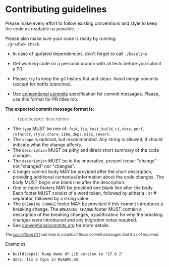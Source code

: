 # Contributing guidelines

Please make every effort to follow existing conventions and style to keep the code
as readable as possible.

Please also make sure your code is ready by running:<br>
`./gradlew check`.

- In case of updated dependencies, don't forget to call `./baseline`

- Get working code on a personal branch with all tests before you submit a PR.

- Please, try to keep the git history flat and clean. Avoid merge commits (except for hotfix branches).

- Use [conventional commits](https://conventionalcommits.org/) specification for commit messages.
Please, use this format for PR titles too.

**The expected commit message format is:**

> type(scope): description
* The `type` MUST be one of: `feat`, `fix`, `test`, `build`, `ci`, `docs`, `perf`, `refactor`, `style`, `chore`, `i18n`, `deps`, `misc`, `revert`.
* The `scope` is optional, but recommended. Any string is allowed; it should indicate what the change affects.
* The `description` MUST be pithy and direct short summary of the code changes.
* The `description` MUST be in the imperative, present tense: "change" not "changed" nor "changes".
* A longer commit body MAY be provided after the short description, providing additional contextual information about the code changes. The body MUST begin one blank line after the description.
* One or more footers MAY be provided one blank line after the body. Each footer MUST consist of a word token, followed by either a :<space> or <space># separator, followed by a string value.
* The `BREAKING CHANGE` footer MAY be provided if this commit introduces a breaking change. The `BREAKING CHANGE` footer MUST contain a description of the breaking changes, a justification for why the breaking changes were introduced and any migration notes required.
* See [conventionalcommits.org](https://conventionalcommits.org/) for more details.

<small>_The [commitizen CLI](https://github.com/commitizen/cz-cli) can help to construct these commit messages (but it's not required)._</small>

Examples:
* `build(deps): bump Name Of Lib version to "17.0.2"`
* `docs: fix a typo in README.md`
